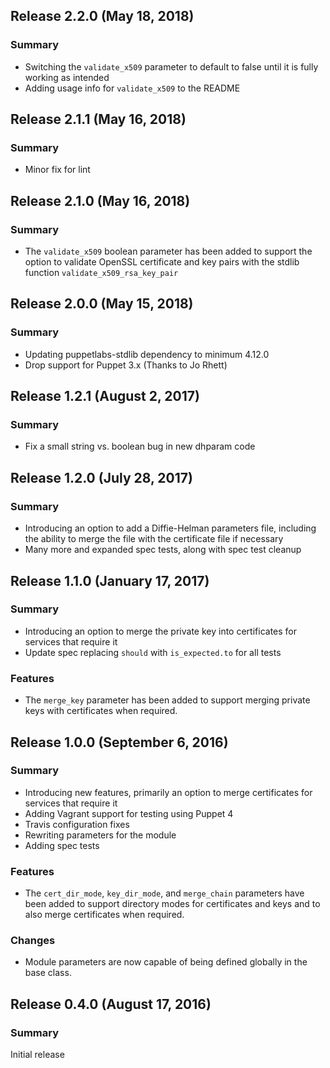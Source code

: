## Release 2.2.0 (May 18, 2018)

### Summary
* Switching the `validate_x509` parameter to default to false until it is fully working as intended
* Adding usage info for `validate_x509` to the README

## Release 2.1.1 (May 16, 2018)

### Summary
* Minor fix for lint

## Release 2.1.0 (May 16, 2018)

### Summary
* The `validate_x509` boolean parameter has been added to support the option to validate OpenSSL certificate and key pairs with the stdlib function `validate_x509_rsa_key_pair`

## Release 2.0.0 (May 15, 2018)

### Summary
* Updating puppetlabs-stdlib dependency to minimum 4.12.0
* Drop support for Puppet 3.x (Thanks to Jo Rhett)

## Release 1.2.1 (August 2, 2017)

### Summary
* Fix a small string vs. boolean bug in new dhparam code

## Release 1.2.0 (July 28, 2017)

### Summary
* Introducing an option to add a Diffie-Helman parameters file, including the ability to merge the file with the certificate file if necessary
* Many more and expanded spec tests, along with spec test cleanup

## Release 1.1.0 (January 17, 2017)

### Summary
* Introducing an option to merge the private key into certificates for services that require it
* Update spec replacing `should` with `is_expected.to` for all tests

### Features
* The `merge_key` parameter has been added to support merging private keys with certificates when required.

## Release 1.0.0 (September 6, 2016)

### Summary
* Introducing new features, primarily an option to merge certificates for services that require it
* Adding Vagrant support for testing using Puppet 4
* Travis configuration fixes
* Rewriting parameters for the module
* Adding spec tests

### Features
* The `cert_dir_mode`, `key_dir_mode`, and `merge_chain` parameters have been added to support directory modes for certificates and keys and to also merge certificates when required.

### Changes
* Module parameters are now capable of being defined globally in the base class.

## Release 0.4.0 (August 17, 2016)

### Summary
Initial release
